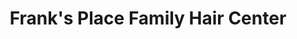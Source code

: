 ---
title: "Frank's Place Family Hair Center"
url: /lutherville/franks-place-family-hair-center/
shop: Friseur
---